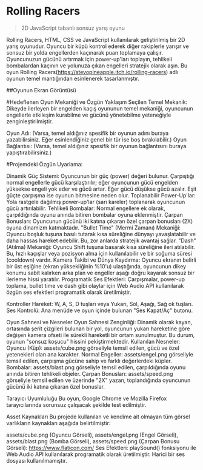 # Rolling Racers
> 2D JavaScript tabanlı sonsuz yarış oyunu

Rolling Racers, HTML, CSS ve JavaScript kullanılarak geliştirilmiş bir 2D yarış oyunudur. Oyuncu bir küpü kontrol ederek diğer rakiplerle yarışır ve sonsuz bir yolda engellerden kaçınarak puan toplamaya çalışır.
 Oyuncunuzun gücünü artırmak için power-up'ları toplayın, tehlikeli bombalardan kaçının ve yolunuza çıkan engelleri stratejik olarak aşın. Bu oyun Rolling Racers(https://stevopineapple.itch.io/rolling-racers) adlı oyunun temel mantığından esinlenerek tasarlanmıştır.

 ##Oyunun Ekran Görüntüsü

#Hedeflenen Oyun Mekaniği ve Özgün Yaklaşım
Seçilen Temel Mekanik: Dikeyde ilerleyen bir engelden kaçış oyununun temel mekaniği, oyuncunun engellerle etkileşim kurabilme ve gücünü yönetebilme yeteneğiyle zenginleştirilmiştir.

Oyun Adı: (Varsa, temel aldığınız spesifik bir oyunun adını buraya yazabilirsiniz. Eğer esinlendiğiniz genel bir tür ise boş bırakılabilir.)
Oyun Bağlantısı: (Varsa, temel aldığınız spesifik bir oyunun bağlantısını buraya yapıştırabilirsiniz.)

#Projemdeki Özgün Uyarlama:

Dinamik Güç Sistemi: Oyuncunun bir güç (power) değeri bulunur. Çarpıştığı normal engellerle gücü karşılaştırılır; eğer oyuncunun gücü engelden yüksekse engeli yok eder ve gücü artar. Eğer gücü düşükse gücü azalır. Eşit güçte çarpışma ise oyunun bitmesine neden olur.
Toplanabilir Power-Up'lar: Yola rastgele dağılmış power-up'lar (sarı kareler) toplanarak oyuncunun gücü artırılabilir.
Tehlikeli Bombalar: Normal engellere ek olarak, çarpıldığında oyunu anında bitiren bombalar oyuna eklenmiştir.
Çarpan Bonusları: Oyuncunun gücünü iki katına çıkaran özel çarpan bonusları (2X) oyuna dinamizm katmaktadır.
"Bullet Time" (Mermi Zamanı) Mekaniği: Oyuncu boşluk tuşuna basılı tutarak kısa süreliğine dünyayı yavaşlatabilir ve daha hassas hareket edebilir. Bu, zor anlarda stratejik avantaj sağlar.
"Dash" (Atılma) Mekaniği: Oyuncu Shift tuşuna basarak kısa süreliğine ileri atılabilir. Bu, hızlı kaçışlar veya pozisyon alma için kullanılabilir ve bir soğuma süresi (cooldown) vardır.
Kamera Takibi ve Dünya Kaydırma: Oyuncu ekranın belirli bir üst eşiğine (ekran yüksekliğinin %10'u) ulaştığında, oyuncunun dikey konumu sabit kalırken arka plan ve engeller aşağı doğru kayarak sonsuz bir ilerleme hissi yaratılır.
Programatik Ses Efektleri: Çarpışmalar, power-up toplama, bullet time ve dash gibi olaylar için Web Audio API kullanılarak özgün ses efektleri programatik olarak üretilmiştir.

 Kontroller
Hareket: W, A, S, D tuşları veya Yukarı, Sol, Aşağı, Sağ ok tuşları.
Ses Kontrolü: Ana menüde ve oyun içinde bulunan "Ses Kapat/Aç" butonu.

 Oyun Sahnesi ve Nesneler
Oyun Sahnesi Zenginliği: Dinamik olarak kayan, ortasında şerit çizgileri bulunan bir yol, oyuncunun yukarı hareketine göre değişen kamera ofseti ile sürekli hareketli bir ortam sunulmuştur. Bu durum, oyunun "sonsuz koşucu" hissini pekiştirmektedir.
Kullanılan Nesneler:
Oyuncu (Küp): assets/cube.png görseliyle temsil edilen, gücü ve özel yetenekleri olan ana karakter.
Normal Engeller: assets/engel.png görseliyle temsil edilen, çarpışma gücüne sahip ve farklı değerlerdeki küpler.
Bombalar: assets/blast.png görseliyle temsil edilen, çarpıldığında oyunu anında bitiren tehlikeli objeler.
Çarpan Bonusları: assets/speed.png görseliyle temsil edilen ve üzerinde "2X" yazan, toplandığında oyuncunun gücünü iki katına çıkaran özel bonuslar.

Tarayıcı Uyumluluğu
Bu oyun, Google Chrome ve Mozilla Firefox tarayıcılarında sorunsuz çalışacak şekilde test edilmiştir.



 Asset Kaynakları
Bu projede kullanılan ve kendime ait olmayan tüm görsel varlıkların kaynakları aşağıda belirtilmiştir:

assets/cube.png (Oyuncu Görseli), assets/engel.png (Engel Görseli), assets/blast.png (Bomba Görseli), assets/speed.png (Çarpan Bonusu Görseli): https://www.flaticon.com/
Ses Efektleri: playSound() fonksiyonu ile Web Audio API kullanılarak programatik olarak üretilmiştir. Harici bir ses dosyası kullanılmamıştır.
